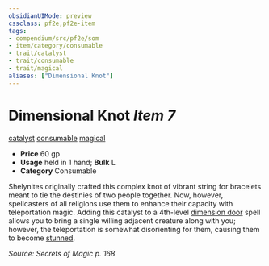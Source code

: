 ```yaml
---
obsidianUIMode: preview
cssclass: pf2e,pf2e-item
tags:
- compendium/src/pf2e/som
- item/category/consumable
- trait/catalyst
- trait/consumable
- trait/magical
aliases: ["Dimensional Knot"]
---
```

# Dimensional Knot *Item 7*  
[catalyst](rules/traits/catalyst-som.md)  [consumable](rules/traits/consumable.md)  [magical](rules/traits/magical.md)  

- **Price** 60 gp
- **Usage** held in 1 hand; **Bulk** L
- **Category** Consumable

Shelynites originally crafted this complex knot of vibrant string for bracelets meant to tie the destinies of two people together. Now, however, spellcasters of all religions use them to enhance their capacity with teleportation magic. Adding this catalyst to a 4th-level [dimension door](compendium/spells/dimension-door.md) spell allows you to bring a single willing adjacent creature along with you; however, the teleportation is somewhat disorienting for them, causing them to become [stunned](rules/conditions.md#Stunned).

*Source: Secrets of Magic p. 168*